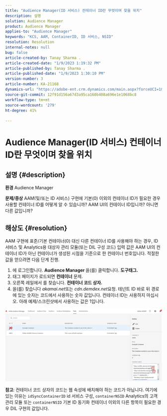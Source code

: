 ```yaml
---
title: "Audience Manager(ID 서비스) 컨테이너 ID란 무엇이며 찾을 위치"
description: 설명
solution: Audience Manager
product: Audience Manager
applies-to: "Audience Manager"
keywords: "KCS, AAM, ContainerID, ID 서비스, NSID"
resolution: Resolution
internal-notes: null
bug: false
article-created-by: Tanay Sharma .
article-created-date: "1/9/2023 1:19:32 PM"
article-published-by: Tanay Sharma .
article-published-date: "1/9/2023 1:30:10 PM"
version-number: 3
article-number: KA-21168
dynamics-url: "https://adobe-ent.crm.dynamics.com/main.aspx?forceUCI=1&pagetype=entityrecord&etn=knowledgearticle&id=af73203e-2090-ed11-aad1-6045bd006793"
source-git-commit: 12f91d156a67d3a95ca160b408a696e1e1068bc8
workflow-type: tm+mt
source-wordcount: '279'
ht-degree: 41%

---
```


# Audience Manager(ID 서비스) 컨테이너 ID란 무엇이며 찾을 위치

## 설명 {#description}

<b>환경</b>
Audience Manager


<b>문제/증상</b>
AAM(및/또는 ID 서비스) 구현에 기본(0) 이외의 컨테이너 ID가 필요한 경우 사용할 컨테이너 ID를 어떻게 알 수 있습니까? AAM UI의 컨테이너 ID입니까? 아니면 다른 값입니까?


## 해상도 {#resolution}


AAM 구현에 표준/기본 컨테이너(0) 대신 다른 컨테이너 ID를 사용해야 하는 경우, ID 서비스 및 Analytics용 대상자 관리 모듈(또는 DIL 구성 코드) 입력 값은 AAM UI의 컨테이너 ID가 아닌 컨테이너가 생성된 시점을 기준으로 한 컨테이너 번호입니다. 적절한 값을 얻으려면 다음 단계 진행.

1. 에 로그인합니다. <b>Audience Manager </b>을(를) 클릭합니다. <b>도구</b><b>태그.</b>
2. 태그 페이지가 로드되면 <b>컨테이너</b> 문제.
3. 오른쪽 레일에서 를 찾습니다. <b>컨테이너 코드 상자.</b>
4. 을(를) 찾습니다 *akamai.net*&#x200B;또는 *cdn.demdex.net*&#x200B;요청. 테넌트 ID 바로 뒤 경로에 있는 숫자는 코드에서 사용하는 숫자 값입니다. 컨테이너 ID는 사용하지 마십시오. 아래 예제/스크린샷에서 사용하는 값은 1입니다.


![](assets/4768ad75-347c-ed11-81ac-6045bd006a22.png)

<b>참고</b>: 컨테이너 코드 상자의 코드는 웹 속성에 배치해야 하는 코드가 아닙니다. 여기에 있는 이유는 `idSyncContainerID` id 서비스 구성, `containerNSID` Analytics의 고객 관리 모듈 또는 `containerNSID` 기본 ID 동기화 컨테이너 이외의 다른 항목이 필요한 경우 DIL 구현의 값입니다.


